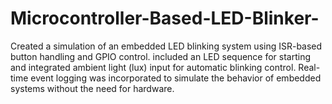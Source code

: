 # Microcontroller-Based-LED-Blinker-
Created a simulation of an embedded LED blinking system using ISR-based button handling and GPIO control. included an LED sequence for starting and integrated ambient light (lux) input for automatic blinking control. Real-time event logging was incorporated to simulate the behavior of embedded systems without the need for hardware.
